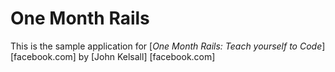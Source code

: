 # One Month Rails

This is the sample application for
[*One Month Rails: Teach yourself to Code*][facebook.com]
by [John Kelsall] [facebook.com]